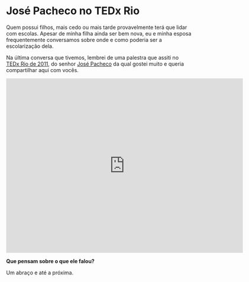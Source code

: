 # José Pacheco no TEDx Rio

Quem possui filhos, mais cedo ou mais tarde provavelmente terá que lidar com escolas. Apesar de minha filha ainda ser bem nova, eu e minha esposa frequentemente conversamos sobre onde e como poderia ser a escolarização dela.

Na última conversa que tivemos, lembrei de uma palestra que assiti no [TEDx Rio de 2011](http://www.tedxrio.com.br/pt_BR/tedxrio-2011/), do senhor [José Pacheco](http://pt.wikipedia.org/wiki/Jos%C3%A9_Pacheco) da qual gostei muito e queria compartilhar aqui com vocês.

<iframe src="https://player.vimeo.com/video/23560807?title=0&byline=0&portrait=0" width="640" height="472" frameborder="0" webkitallowfullscreen mozallowfullscreen allowfullscreen></iframe>

**Que pensam sobre o que ele falou?**

Um abraço e até a próxima.